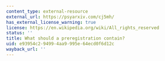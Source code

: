 ```yaml
---
content_type: external-resource
external_url: https://psyarxiv.com/cj5mh/
has_external_license_warning: true
license: https://en.wikipedia.org/wiki/All_rights_reserved
status: ''
title: What should a preregistration contain?
uid: e93954c2-9499-4aa9-995e-64ecd0f6d12c
wayback_url: ''
---
```

